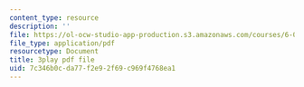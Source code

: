 ```yaml
---
content_type: resource
description: ''
file: https://ol-ocw-studio-app-production.s3.amazonaws.com/courses/6-046j-design-and-analysis-of-algorithms-spring-2015/7c346b0cda77f2e92f69c969f4768ea1_U4x-hzhohB8.pdf
file_type: application/pdf
resourcetype: Document
title: 3play pdf file
uid: 7c346b0c-da77-f2e9-2f69-c969f4768ea1
---
```

